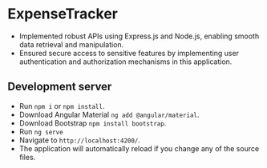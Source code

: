 # ExpenseTracker

- Implemented robust APIs using Express.js and Node.js, enabling smooth data retrieval and manipulation.
- Ensured secure access to sensitive features by implementing user authentication and authorization mechanisms in this application.

## Development server

- Run `npm i` or `npm install`.
- Download Angular Material `ng add @angular/material`.
- Download Bootstrap `npm install bootstrap`.
- Run `ng serve`
- Navigate to `http://localhost:4200/`.
- The application will automatically reload if you change any of the source files.
